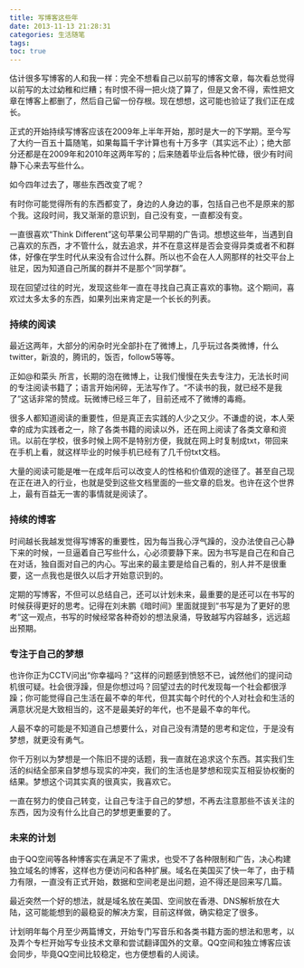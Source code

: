 ```yaml
---
title: 写博客这些年
date: 2013-11-13 21:28:31
categories: 生活随笔
tags:
toc: true
---
```


估计很多写博客的人和我一样：完全不想看自己以前写的博客文章，每次看总觉得以前写的太过幼稚和烂糟；有时恨不得一把火烧了算了，但是又舍不得，索性把文章在博客上都删了，然后自己留一份存根。现在想想，这可能也验证了我们正在成长。

正式的开始持续写博客应该在2009年上半年开始，那时是大一的下学期。至今写了大约一百五十篇随笔，如果每篇千字计算也有十万多字（其实远不止）；绝大部分还都是在2009年和2010年这两年写的；后来随着毕业后各种忙碌，很少有时间静下心来去写些什么。

如今四年过去了，哪些东西改变了呢？

有时你可能觉得所有的东西都变了，身边的人身边的事，包括自己也不是原来的那个我。这段时间，我又渐渐的意识到，自己没有变，一直都没有变。

一直很喜欢“Think Different”这句苹果公司早期的广告词。想想这些年，当遇到自己喜欢的东西，才不管什么，就去追求，并不在意这样是否会变得异类或者不和群体，好像在学生时代从来没有合过什么群。所以也不会在人人网那样的社交平台上驻足，因为知道自己所属的群并不是那个“同学群”。

现在回望过往的时光，发现这些年一直在寻找自己真正喜欢的事物。这个期间，喜欢过太多太多的东西，如果列出来肯定是一个长长的列表。

### 持续的阅读
最近这两年，大部分的闲杂时光全部扑在了微博上，几乎玩过各类微博，什么twitter，新浪的，腾讯的，饭否，follow5等等。

正如@和菜头 所言，长期的泡在微博上，让我们慢慢在失去专注力，无法长时间的专注阅读书籍了；语言开始闲碎，无法写作了。“不读书的我，就已经不是我了”这话非常的赞成。玩微博已经三年了，目前还戒不了微博的毒瘾。

很多人都知道阅读的重要性，但是真正去实践的人少之又少。不谦虚的说，本人荣幸的成为实践者之一，除了各类书籍的阅读以外，还在网上阅读了各类文章和资讯。以前在学校，很多时候上网不是特别方便，我就在网上时复制成txt，带回来在手机上看，就这样毕业的时候手机已经有了几千份txt文档。

大量的阅读可能是唯一在成年后可以改变人的性格和价值观的途径了。甚至自己现在正在进入的行业，也就是受到这些文档里面的一些文章的启发。也许在这个世界上，最有百益无一害的事情就是阅读了。

### 持续的博客
时间越长我越发觉得写博客的重要性，因为每当我心浮气躁的，没办法使自己心静下来的时候，一旦逼着自己写些什么，心必须要静下来。因为书写是自己在和自己在对话，独自面对自己的内心。写出来的最主要是给自己看的，别人并不是很重要，这一点我也是很久以后才开始意识到的。

定期的写博客，不但可以总结自己，还可以计划未来，最重要的是还可以在书写的时候获得更好的思考。记得在刘未鹏《暗时间》里面就提到“书写是为了更好的思考”这一观点，书写的时候经常各种奇妙的想法泉涌，导致越写内容越多，远远超出预期。

 
### 专注于自己的梦想
也许你正为CCTV问出“你幸福吗？”这样的问题感到愤怒不已，诚然他们的提问动机很可疑。社会很浮躁，但是你想过吗？回望过去的时代发现每一个社会都很浮躁；你可能觉得自己生活在最不幸的年代，但其实每个时代的个人对社会和生活的满意状况是大致相当的，这不是最美好的年代，也不是最不幸的年代。

人最不幸的可能是不知道自己想要什么，对自己没有清楚的思考和定位，于是没有梦想，就更没有勇气。

你千万别以为梦想是一个陈旧不提的话题，我一直就在追求这个东西。其实我们生活的纠结全部来自梦想与现实的冲突，我们的生活也是梦想和现实互相妥协权衡的结果。梦想这个词其实真的很真实，我喜欢它。

一直在努力的使自己转变，让自己专注于自己的梦想，不再去注意那些不该关注的东西，因为没有什么比自己的梦想更重要的了。


### 未来的计划
由于QQ空间等各种博客实在满足不了需求，也受不了各种限制和广告，决心构建独立域名的博客，这样也方便访问和各种扩展。域名在美国买了快一年了，由于精力有限，一直没有正式开始，数据和空间老是出问题，迫不得还是回来写几篇。

最近突然一个好的想法，就是域名放在美国、空间放在香港、DNS解析放在大陆，这可能能想到的最稳妥的解决方案，目前这样做，确实稳定了很多。

计划明年每个月至少两篇博文，开始专门写音乐和各类书籍方面的想法和思考，以及弄个专栏开始写专业技术文章和尝试翻译国外的文章。QQ空间和独立博客应该会同步，毕竟QQ空间比较稳定，也方便想看的人阅读。
 